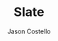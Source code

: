 ---
title: "Slate"
github: https://github.com/jasoncostello/slate
demo: http://jasoncostello.github.io/slate/
author: Jason Costello
ssg:
  - Jekyll
cms:
  - No Cms
---